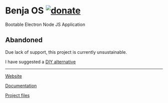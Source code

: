 # Benja OS [![donate](https://img.shields.io/badge/$-donate-ff69b4.svg?maxAge=2592000&style=flat)](https://github.com/WebReflection/donate)
Bootable Electron Node JS Application

## Abandoned

Due lack of support, this project is currently unsustainable.

I have suggested a [DIY alternative](https://medium.com/@WebReflection/a-minimalistic-64-bit-web-kiosk-for-rpi-3-98e460419b47)

- - -

[Website](https://benja.andreagiammarchi.now.sh/)

[Documentation](https://benja.andreagiammarchi.now.sh/docs/)

[Project files](https://github.com/WebReflection/benja/tree/gh-pages/public)
